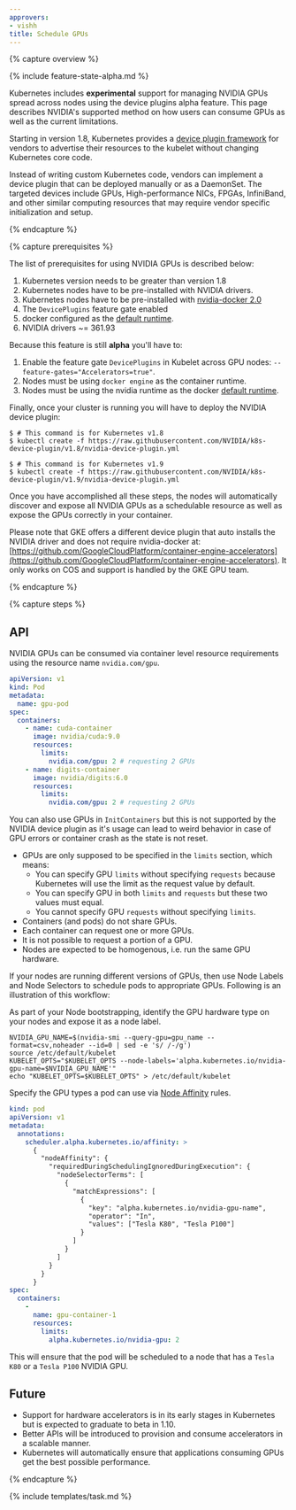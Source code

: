 ```yaml
---
approvers:
- vishh
title: Schedule GPUs
---
```


{% capture overview %}

{% include feature-state-alpha.md %}

Kubernetes includes **experimental** support for managing NVIDIA GPUs spread across nodes using the device plugins alpha feature.
This page describes NVIDIA's supported method on how users can consume GPUs as well as the current limitations.

Starting in version 1.8, Kubernetes provides a [device plugin framework](https://github.com/kubernetes/community/blob/master/contributors/design-proposals/resource-management/device-plugin.md)
for vendors to advertise their resources to the kubelet without changing Kubernetes core code.

Instead of writing custom Kubernetes code, vendors can implement a device plugin that can be deployed manually or as a DaemonSet.
The targeted devices include GPUs, High-performance NICs, FPGAs, InfiniBand, and other similar computing resources that may require vendor specific initialization and setup.

{% endcapture %}

{% capture prerequisites %}

The list of prerequisites for using NVIDIA GPUs is described below:
1. Kubernetes version needs to be greater than version 1.8
2. Kubernetes nodes have to be pre-installed with NVIDIA drivers.
3. Kubernetes nodes have to be pre-installed with [nvidia-docker 2.0](https://github.com/NVIDIA/nvidia-docker)
4. The `DevicePlugins` feature gate enabled
5. docker configured as the [default runtime](https://github.com/NVIDIA/nvidia-docker/wiki/Advanced-topics#default-runtime).
6. NVIDIA drivers ~= 361.93

Because this feature is still **alpha** you'll have to:
1. Enable the feature gate `DevicePlugins` in Kubelet across GPU nodes: `--feature-gates="Accelerators=true"`.
3. Nodes must be using `docker engine` as the container runtime.
3. Nodes must be using the nvidia runtime as the docker [default runtime](https://github.com/NVIDIA/nvidia-docker/wiki/Advanced-topics#default-runtime).

Finally, once your cluster is running you will have to deploy the NVIDIA device plugin:
```
$ # This command is for Kubernetes v1.8
$ kubectl create -f https://raw.githubusercontent.com/NVIDIA/k8s-device-plugin/v1.8/nvidia-device-plugin.yml

$ # This command is for Kubernetes v1.9
$ kubectl create -f https://raw.githubusercontent.com/NVIDIA/k8s-device-plugin/v1.9/nvidia-device-plugin.yml
```

Once you have accomplished all these steps, the nodes will automatically discover and expose
all NVIDIA GPUs as a schedulable resource as well as expose the GPUs correctly in your container.

Please note that GKE offers a different device plugin that auto installs the NVIDIA driver and does not
require nvidia-docker at: [https://github.com/GoogleCloudPlatform/container-engine-accelerators](https://github.com/GoogleCloudPlatform/container-engine-accelerators).
It only works on COS and support is handled by the GKE GPU team.

{% endcapture %}

{% capture steps %}

## API

NVIDIA GPUs can be consumed via container level resource requirements using the resource name `nvidia.com/gpu`.

```yaml
apiVersion: v1
kind: Pod
metadata:
  name: gpu-pod
spec:
  containers:
    - name: cuda-container
      image: nvidia/cuda:9.0
      resources:
        limits:
          nvidia.com/gpu: 2 # requesting 2 GPUs
    - name: digits-container
      image: nvidia/digits:6.0
      resources:
        limits:
          nvidia.com/gpu: 2 # requesting 2 GPUs
```

You can also use GPUs in `InitContainers` but this is not supported by the NVIDIA device plugin
as it's usage can lead to weird behavior in case of GPU errors or container crash as the state is not reset.

- GPUs are only supposed to be specified in the `limits` section, which means:
  * You can specify GPU `limits` without specifying `requests` because Kubernetes
    will use the limit as the request value by default.
  * You can specify GPU in both `limits` and `requests` but these two values must equal.
  * You cannot specify GPU `requests` without specifying `limits`.
- Containers (and pods) do not share GPUs.
- Each container can request one or more GPUs.
- It is not possible to request a portion of a GPU.
- Nodes are expected to be homogenous, i.e. run the same GPU hardware.

If your nodes are running different versions of GPUs, then use Node Labels and Node Selectors to schedule pods to appropriate GPUs.
Following is an illustration of this workflow:

As part of your Node bootstrapping, identify the GPU hardware type on your nodes and expose it as a node label.

```shell
NVIDIA_GPU_NAME=$(nvidia-smi --query-gpu=gpu_name --format=csv,noheader --id=0 | sed -e 's/ /-/g')
source /etc/default/kubelet
KUBELET_OPTS="$KUBELET_OPTS --node-labels='alpha.kubernetes.io/nvidia-gpu-name=$NVIDIA_GPU_NAME'"
echo "KUBELET_OPTS=$KUBELET_OPTS" > /etc/default/kubelet
```

Specify the GPU types a pod can use via [Node Affinity](/docs/concepts/configuration/assign-pod-node/#affinity-and-anti-affinity) rules.

```yaml
kind: pod
apiVersion: v1
metadata:
  annotations:
    scheduler.alpha.kubernetes.io/affinity: >
      {
        "nodeAffinity": {
          "requiredDuringSchedulingIgnoredDuringExecution": {
            "nodeSelectorTerms": [
              {
                "matchExpressions": [
                  {
                    "key": "alpha.kubernetes.io/nvidia-gpu-name",
                    "operator": "In",
                    "values": ["Tesla K80", "Tesla P100"]
                  }
                ]
              }
            ]
          }
        }
      }
spec:
  containers:
    -
      name: gpu-container-1
      resources:
        limits:
          alpha.kubernetes.io/nvidia-gpu: 2
```

This will ensure that the pod will be scheduled to a node that has a `Tesla K80` or a `Tesla P100` NVIDIA GPU.

## Future

- Support for hardware accelerators is in its early stages in Kubernetes but is expected to graduate to beta in 1.10.
- Better APIs will be introduced to provision and consume accelerators in a scalable manner.
- Kubernetes will automatically ensure that applications consuming GPUs get the best possible performance.

{% endcapture %}

{% include templates/task.md %}
